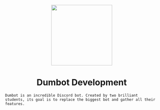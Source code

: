 <p align="center">
  <img width="200" src="https://cdn.discordapp.com/attachments/493337287338491915/788825810777145395/unknown_1.png">
  <h1 align="center">Dumbot Development</h1>
</p>

```Dumbot is an incredible Discord bot. Created by two brilliant students, its goal is to replace the biggest bot and gather all their features. ```

